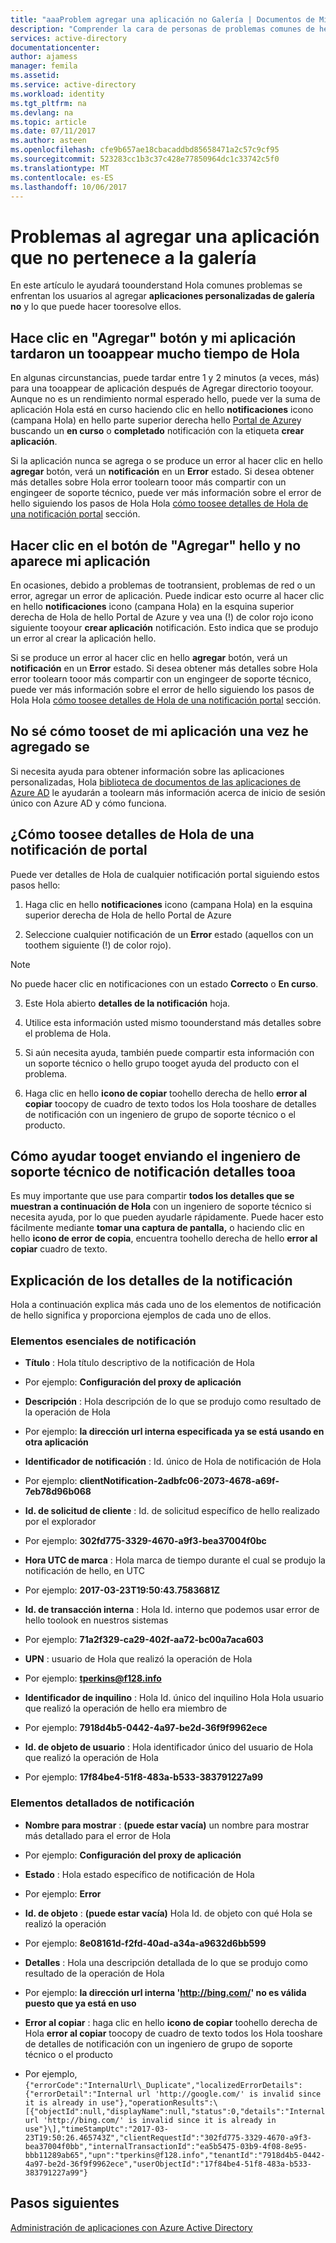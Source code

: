 ```yaml
---
title: "aaaProblem agregar una aplicación no Galería | Documentos de Microsoft"
description: "Comprender la cara de personas de problemas comunes de hello al agregar aplicaciones personalizadas de galería no"
services: active-directory
documentationcenter: 
author: ajamess
manager: femila
ms.assetid: 
ms.service: active-directory
ms.workload: identity
ms.tgt_pltfrm: na
ms.devlang: na
ms.topic: article
ms.date: 07/11/2017
ms.author: asteen
ms.openlocfilehash: cfe9b657ae18cbacaddbd85658471a2c57c9cf95
ms.sourcegitcommit: 523283cc1b3c37c428e77850964dc1c33742c5f0
ms.translationtype: MT
ms.contentlocale: es-ES
ms.lasthandoff: 10/06/2017
---
```

# <a name="problem-adding-a-non-gallery-application"></a>Problemas al agregar una aplicación que no pertenece a la galería

En este artículo le ayudará toounderstand Hola comunes problemas se enfrentan los usuarios al agregar **aplicaciones personalizadas de galería no** y lo que puede hacer tooresolve ellos. 

## <a name="i-clicked-hello-add-button-and-my-application-took-a-long-time-tooappear"></a>Hace clic en "Agregar" botón y mi aplicación tardaron un tooappear mucho tiempo de Hola

En algunas circunstancias, puede tardar entre 1 y 2 minutos (a veces, más) para una tooappear de aplicación después de Agregar directorio tooyour. Aunque no es un rendimiento normal esperado hello, puede ver la suma de aplicación Hola está en curso haciendo clic en hello **notificaciones** icono (campana Hola) en hello parte superior derecha hello [Portal de Azure](https://portal.azure.com/)y buscando un **en curso** o **completado** notificación con la etiqueta **crear aplicación**.

Si la aplicación nunca se agrega o se produce un error al hacer clic en hello **agregar** botón, verá un **notificación** en un **Error** estado. Si desea obtener más detalles sobre Hola error toolearn tooor más compartir con un engingeer de soporte técnico, puede ver más información sobre el error de hello siguiendo los pasos de Hola Hola [cómo toosee detalles de Hola de una notificación portal](#how-to-see-the-details-of-a-portal-notification) sección.

## <a name="i-clicked-hello-add-button-and-my-application-didnt-appear"></a>Hacer clic en el botón de "Agregar" hello y no aparece mi aplicación

En ocasiones, debido a problemas de tootransient, problemas de red o un error, agregar un error de aplicación. Puede indicar esto ocurre al hacer clic en hello **notificaciones** icono (campana Hola) en la esquina superior derecha de Hola de hello Portal de Azure y vea una (!) de color rojo icono siguiente tooyour **crear aplicación** notificación. Esto indica que se produjo un error al crear la aplicación hello.

Si se produce un error al hacer clic en hello **agregar** botón, verá un **notificación** en un **Error** estado. Si desea obtener más detalles sobre Hola error toolearn tooor más compartir con un engingeer de soporte técnico, puede ver más información sobre el error de hello siguiendo los pasos de Hola Hola [cómo toosee detalles de Hola de una notificación portal](#how-to-see-the-details-of-a-portal-notification) sección.

## <a name="i-dont-know-how-tooset-up-my-application-once-ive-added-it"></a>No sé cómo tooset de mi aplicación una vez he agregado se

Si necesita ayuda para obtener información sobre las aplicaciones personalizadas, Hola [biblioteca de documentos de las aplicaciones de Azure AD](https://docs.microsoft.com/azure/active-directory/active-directory-apps-index) le ayudarán a toolearn más información acerca de inicio de sesión único con Azure AD y cómo funciona.

## <a name="how-toosee-hello-details-of-a-portal-notification"></a>¿Cómo toosee detalles de Hola de una notificación de portal

Puede ver detalles de Hola de cualquier notificación portal siguiendo estos pasos hello:

1.  Haga clic en hello **notificaciones** icono (campana Hola) en la esquina superior derecha de Hola de hello Portal de Azure

2.  Seleccione cualquier notificación de un **Error** estado (aquellos con un toothem siguiente (!) de color rojo).

   >[!NOTE]
   >No puede hacer clic en notificaciones con un estado **Correcto** o **En curso**.
   >
   >

3.  Este Hola abierto **detalles de la notificación** hoja.

4.  Utilice esta información usted mismo toounderstand más detalles sobre el problema de Hola.

5.  Si aún necesita ayuda, también puede compartir esta información con un soporte técnico o hello grupo tooget ayuda del producto con el problema.

6.  Haga clic en hello **icono de copiar** toohello derecha de hello **error al copiar** toocopy de cuadro de texto todos los Hola tooshare de detalles de notificación con un ingeniero de grupo de soporte técnico o el producto.

## <a name="how-tooget-help-by-sending-notification-details-tooa-support-engineer"></a>Cómo ayudar tooget enviando el ingeniero de soporte técnico de notificación detalles tooa

Es muy importante que use para compartir **todos los detalles que se muestran a continuación de Hola** con un ingeniero de soporte técnico si necesita ayuda, por lo que pueden ayudarle rápidamente. Puede hacer esto fácilmente mediante **tomar una captura de pantalla,** o haciendo clic en hello **icono de error de copia**, encuentra toohello derecha de hello **error al copiar** cuadro de texto.

## <a name="notification-details-explained"></a>Explicación de los detalles de la notificación

Hola a continuación explica más cada uno de los elementos de notificación de hello significa y proporciona ejemplos de cada uno de ellos.

### <a name="essential-notification-items"></a>Elementos esenciales de notificación

-   **Título** : Hola título descriptivo de la notificación de Hola
   *  Por ejemplo: **Configuración del proxy de aplicación**

-   **Descripción** : Hola descripción de lo que se produjo como resultado de la operación de Hola

   *  Por ejemplo: **la dirección url interna especificada ya se está usando en otra aplicación**

-   **Identificador de notificación** : Id. único de Hola de notificación de Hola

   *  Por ejemplo: **clientNotification-2adbfc06-2073-4678-a69f-7eb78d96b068**

-   **Id. de solicitud de cliente** : Id. de solicitud específico de hello realizado por el explorador

   *  Por ejemplo: **302fd775-3329-4670-a9f3-bea37004f0bc**

-   **Hora UTC de marca** : Hola marca de tiempo durante el cual se produjo la notificación de hello, en UTC

   *  Por ejemplo: **2017-03-23T19:50:43.7583681Z**

-   **Id. de transacción interna** : Hola Id. interno que podemos usar error de hello toolook en nuestros sistemas

   *  Por ejemplo: **71a2f329-ca29-402f-aa72-bc00a7aca603**

-   **UPN** : usuario de Hola que realizó la operación de Hola

   *  Por ejemplo: **tperkins@f128.info**

-   **Identificador de inquilino** : Hola Id. único del inquilino Hola Hola usuario que realizó la operación de hello era miembro de

   *  Por ejemplo: **7918d4b5-0442-4a97-be2d-36f9f9962ece**

-   **Id. de objeto de usuario** : Hola identificador único del usuario de Hola que realizó la operación de Hola

 *  Por ejemplo: **17f84be4-51f8-483a-b533-383791227a99**

### <a name="detailed-notification-items"></a>Elementos detallados de notificación

-   **Nombre para mostrar** : **(puede estar vacía)** un nombre para mostrar más detallado para el error de Hola

  *  Por ejemplo: **Configuración del proxy de aplicación**

-   **Estado** : Hola estado específico de notificación de Hola

   *  Por ejemplo: **Error**

-   **Id. de objeto** : **(puede estar vacía)** Hola Id. de objeto con qué Hola se realizó la operación

   *  Por ejemplo: **8e08161d-f2fd-40ad-a34a-a9632d6bb599**

-   **Detalles** : Hola una descripción detallada de lo que se produjo como resultado de la operación de Hola

   *  Por ejemplo: **la dirección url interna 'http://bing.com/' no es válida puesto que ya está en uso**

-   **Error al copiar** : haga clic en hello **icono de copiar** toohello derecha de Hola **error al copiar** toocopy de cuadro de texto todos los Hola tooshare de detalles de notificación con un ingeniero de grupo de soporte técnico o el producto

   *  Por ejemplo, ```{"errorCode":"InternalUrl\_Duplicate","localizedErrorDetails":{"errorDetail":"Internal url 'http://google.com/' is invalid since it is already in use"},"operationResults":\[{"objectId":null,"displayName":null,"status":0,"details":"Internal url 'http://bing.com/' is invalid since it is already in use"}\],"timeStampUtc":"2017-03-23T19:50:26.465743Z","clientRequestId":"302fd775-3329-4670-a9f3-bea37004f0bb","internalTransactionId":"ea5b5475-03b9-4f08-8e95-bbb11289ab65","upn":"tperkins@f128.info","tenantId":"7918d4b5-0442-4a97-be2d-36f9f9962ece","userObjectId":"17f84be4-51f8-483a-b533-383791227a99"}```

## <a name="next-steps"></a>Pasos siguientes
[Administración de aplicaciones con Azure Active Directory](active-directory-enable-sso-scenario.md)



